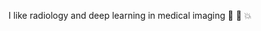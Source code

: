 I like radiology and deep learning in medical imaging 🩻 🤖 💥

<!---
loysharosen/loysharosen is a ✨ special ✨ repository because its `README.md` (this file) appears on your GitHub profile.
You can click the Preview link to take a look at your changes.
--->
